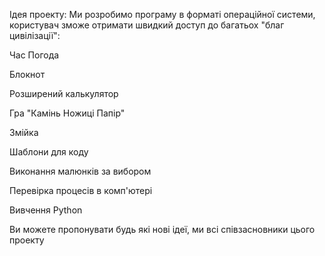 Ідея проекту: 
Ми розробимо програму в форматі операційної системи, користувач зможе отримати швидкий доступ до багатьох "благ цивілізації":

Час
Погода

Блокнот

Розширений калькулятор

Гра "Камінь Ножиці Папір"

Змійка

Шаблони для коду

Виконання малюнків за вибором

Перевірка процесів в комп'ютері

Вивчення Python

Ви можете пропонувати будь які нові ідеї, ми всі співзасновники цього проекту
